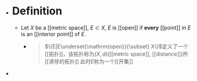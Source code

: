 - # Definition
	- Let $X$ be a [[metric space]], $E\subset X$,
	  $E$ is [[open]] if **every** [[point]] in $E$ is an [[interior point]] of $E$.
		- > $\{E|E\underset{\mathrm{open}}{\subset} X\}$定义了一个[[拓扑]]，该拓扑称为$(X, d)$([[metric space]], [[distance]])所[[诱导的拓扑]]
		  此时$E$称为一个[[开集]]
-